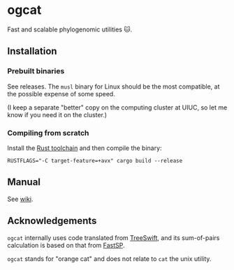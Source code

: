 ogcat
=================

Fast and scalable phylogenomic utilities :cat:.

## Installation

### Prebuilt binaries

See releases. The `musl` binary for Linux should be the most compatible, at the possible
expense of some speed.

(I keep a separate "better" copy on the computing cluster at UIUC, so let me know if you need it
on the cluster.)

### Compiling from scratch

Install the [Rust toolchain](https://www.rust-lang.org/tools/install) and then compile the binary:

```shell
RUSTFLAGS="-C target-feature=+avx" cargo build --release
```

## Manual

See [wiki](https://github.com/RuneBlaze/ogcat/wiki).

## Acknowledgements

`ogcat` internally uses code translated from [TreeSwift](https://github.com/niemasd/TreeSwift), and its sum-of-pairs calculation is based on that from [FastSP](https://github.com/smirarab/FastSP).

`ogcat` stands for "orange cat" and does not relate to `cat` the unix utility.